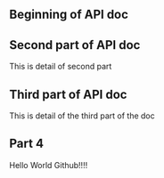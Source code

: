 ## Beginning of API doc

## Second part of API doc
This is detail of second part

## Third part of API doc
This is detail of the third part of the doc

## Part 4
Hello World Github!!!!